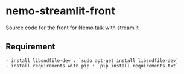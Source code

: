 # nemo-streamlit-front
Source code for the front for Nemo talk with streamlit

## Requirement

    - install libsndfile-dev : `sudo apt-get install libsndfile-dev`
    - install requirements with pip : `pip install requirements.txt`
